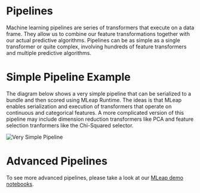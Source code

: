 # Pipelines

Machine learning pipelines are series of transformers that execute on a data frame. They allow us to combine our feature transformations together with our actual predictive algorithms. Pipelines can be as simple as a single transformer or quite complex, involving hundreds of feature transformers and multiple predictive algorithms.


# Simple Pipeline Example

The diagram below shows a very simple pipeline that can be serialized to a bundle and then scored using MLeap Runtime. The ideas is that MLeap enables serialization and execution of transformers that operate on continuous and categorical features. A more complicated version of this pipeline may include dimension reduction transformers like PCA and feature selection tranformers like the Chi-Squared selector. 

<img src="../assets/images/simple-pipeline.jpg" alt="Very Simple Pipeline"/>


# Advanced Pipelines

To see more advanced pipelines, please take a look at our [MLeap demo notebooks](https://github.com/combust/mleap-demo).

